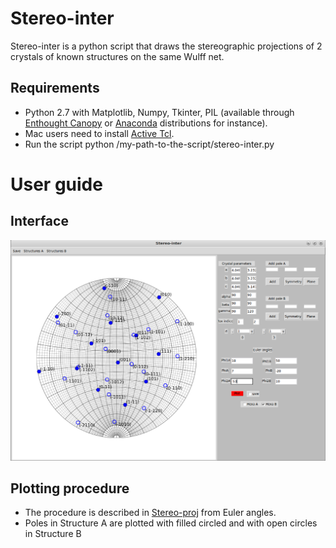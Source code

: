 # Stereo-inter

Stereo-inter is a python script that draws the stereographic projections of 2 crystals of known structures on the same Wulff net. 

## Requirements

* Python 2.7 with Matplotlib, Numpy, Tkinter, PIL (available through [Enthought Canopy](https://store.enthought.com/downloads/) or [Anaconda](http://continuum.io/downloads) distributions for instance).
* Mac users need to install [Active Tcl](http://www.activestate.com/activetcl/downloads).
* Run the script python /my-path-to-the-script/stereo-inter.py

# User guide

## Interface

![img1](/img1.png?raw=true)

## Plotting procedure

* The procedure is described in [Stereo-proj](https://github.com/mompiou/stereo-proj) from Euler angles.
* Poles in Structure A are plotted with filled circled and with open circles in Structure B
